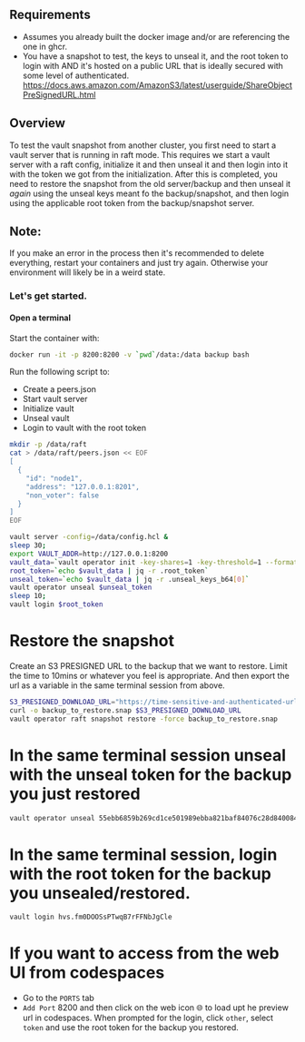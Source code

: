 ## Requirements

- Assumes you already built the docker image and/or are referencing the one in ghcr.
- You have a snapshot to test, the keys to unseal it, and the root token to login with AND it's hosted on a public URL that is ideally secured with some level of authenticated. https://docs.aws.amazon.com/AmazonS3/latest/userguide/ShareObjectPreSignedURL.html


## Overview

To test the vault snapshot from another cluster, you first need to start a vault server that is running in raft mode. This requires we start a vault server with a raft config, initialize it and then unseal it and then login into it with the token we got from the initialization. After this is completed, you need to restore the snapshot from the old server/backup and then unseal it *again* using the unseal keys meant fo the backup/snapshot, and then login using the applicable root token from the backup/snapshot server.

## Note:

If you make an error in the process then it's recommended to delete everything, restart your containers and just try again. Otherwise your environment will likely be in a weird state.


### Let's get started.

#### Open a terminal

Start the container with:

```bash
docker run -it -p 8200:8200 -v `pwd`/data:/data backup bash
```

Run the following script to:

- Create a peers.json
- Start vault server
- Initialize vault
- Unseal vault
- Login to vault with the root token
  
```bash
mkdir -p /data/raft
cat > /data/raft/peers.json << EOF
[
  {
    "id": "node1",
    "address": "127.0.0.1:8201",
    "non_voter": false
  }
]
EOF

vault server -config=/data/config.hcl &
sleep 30;
export VAULT_ADDR=http://127.0.0.1:8200
vault_data=`vault operator init -key-shares=1 -key-threshold=1 --format=json`
root_token=`echo $vault_data | jq -r .root_token`
unseal_token=`echo $vault_data | jq -r .unseal_keys_b64[0]`
vault operator unseal $unseal_token
sleep 10;
vault login $root_token


```

# Restore the snapshot

Create an S3 PRESIGNED URL to the backup that we want to restore. Limit the time to 10mins or whatever you feel is appropriate. And then export the url as a variable in the same terminal session from above.

```bash
S3_PRESIGNED_DOWNLOAD_URL="https://time-sensitive-and-authenticated-url-to-download-backup-from-s3"
curl -o backup_to_restore.snap $S3_PRESIGNED_DOWNLOAD_URL
vault operator raft snapshot restore -force backup_to_restore.snap
```

# In the same terminal session unseal with the unseal token for the backup you just restored

```bash
vault operator unseal 55ebb6859b269cd1ce501989ebba821baf84076c28d84008474aa3fddc0a24b3
```

# In the same terminal session, login with the root token for the backup you unsealed/restored.

```bash
vault login hvs.fm0DOOSsPTwqB7rFFNbJgCle
```

# If you want to access from the web UI from codespaces

- Go to the `PORTS` tab
- `Add Port` 8200 and then click on the web icon 🌐 to load upt he preview url in codespaces. When prompted for the login, click `other`, select `token` and use the root token for the backup you restored.
